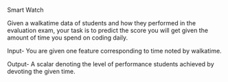 Smart Watch

Given a walkatime data of students and how they
performed in the evaluation exam, your task is to predict the score you will get given the
amount of time you spend on coding daily.

Input- You are given one feature corresponding to time noted by walkatime.

Output- A scalar denoting the level of performance students achieved by devoting the given
time.
